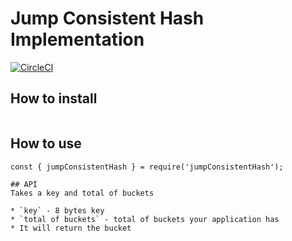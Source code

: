 # Jump Consistent Hash Implementation

[![CircleCI](https://circleci.com/gh/libterty/jump_consistent_hash/tree/master.svg?style=svg)](https://circleci.com/gh/libterty/jump_consistent_hash/tree/master)

## How to install
```

```

## How to use
```
const { jumpConsistentHash } = require('jumpConsistentHash');

## API
Takes a key and total of buckets

* `key` - 8 bytes key
* `total of buckets` - total of buckets your application has
* It will return the bucket